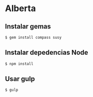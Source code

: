 # Alberta

## Instalar gemas

```sh
$ gem install compass susy
```

## Instalar depedencias Node

```sh
$ npm install
```

## Usar gulp

```sh
$ gulp
```